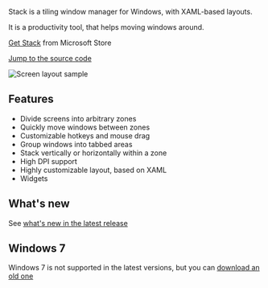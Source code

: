 Stack is a tiling window manager for Windows, with XAML-based layouts.

It is a productivity tool, that helps moving windows around.

[Get Stack](https://www.microsoft.com/store/apps/9P4RJ8RL7QGS?cid=github) from Microsoft Store

[Jump to the source code](https://github.com/StackWM/Stack)

![Screen layout sample](https://losttech.software/img/Stack.gif)

## Features

- Divide screens into arbitrary zones
- Quickly move windows between zones
- Customizable hotkeys and mouse drag
- Group windows into tabbed areas
- Stack vertically or horizontally within a zone
- High DPI support
- Highly customizable layout, based on XAML
- Widgets

## What's new

See [what's new in the latest release](https://losttech.software/stack-whatsnew.html)

## Windows 7

Windows 7 is not supported in the latest versions, but you can
[download an old one](https://losttech.software/Downloads/Stack/Free/Stack.Setup.msi?utm_source=github)
